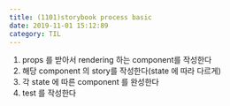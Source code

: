 ```yaml
---
title: (1101)storybook process basic
date: 2019-11-01 15:12:89
category: TIL
---
```


1. props 를 받아서 rendering 하는 component를 작성한다
2. 해당 component 의 story를 작성한다(state 에 따라 다르게)
3. 각 state 에 따른 component 를 완성한다
4. test 를 작성한다
